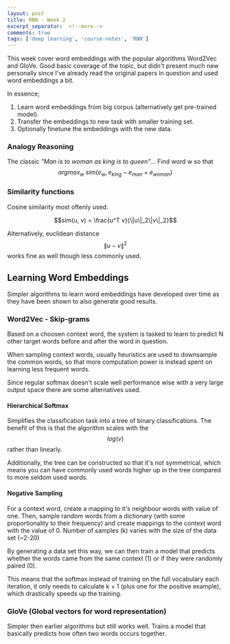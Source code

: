 ```yaml
---
layout: post
title: RNN - Week 2
excerpt_separator:  <!--more-->
comments: true
tags: ['deep learning', 'course-notes', 'RNN']
---
```


This week cover word embeddings with the popular algorithms Word2Vec and GloVe. Good basic coverage of the topic, but didn't present much new personally since I've already read the original papers in question and used word embeddings a bit.

In essence;
1. Learn word embeddings from big corpus (alternatively get pre-trained model).
2. Transfer the embeddings to new task with smaller training set.
3. Optionally finetune the embeddings with the new data.

<!--more-->

### Analogy Reasoning
The classic _"Man is to woman as king is to queen"_... Find word w so that $$argmax_w \ sim(e_w, e_{king} - e_{man} + e_{woman})$$

### Similarity functions
Cosine similarity most oftenly used.

$$sim(u, v) = \frac{u^T v}{\|u\|_2\|v\|_2}$$

Alternatively, euclidean distance $$\|u-v\|^2$$ works fine as well though less commonly used.

## Learning Word Embeddings
Simpler algorithms to learn word embeddings have developed over time as they have been shown to also generate good results.

### Word2Vec - Skip-grams
Based on a choosen context word, the system is tasked to learn to predict N other target words before and after the word in question.

When sampling context words, usually heuristics are used to downsample the common words, so that more computation power is instead spent on learning less frequent words.

Since regular softmax doesn't scale well performance wise with a very large output space there are some alternatives used.

#### Hierarchical Softmax
Simplifies the classification task into a tree of binary classifications. The benefit of this is that the algorithm scales with the $$log(v)$$ rather than linearly.

Additionally, the tree can be constructed so that it's not symmetrical, which means you can have commonly used words higher up in the tree compared to more seldom used words.

#### Negative Sampling
For a context word, create a mapping to it's neighbour words with value of one. Then, sample random words from a dictionary (with some proportionality to their frequency) and create mappings to the context word with the value of 0. Number of samples (k) varies with the size of the data set (~2-20)

By generating a data set this way, we can then train a model that predicts whether the words came from the same context (1) or if they were randomly paired (0).

This means that the softmax instead of training on the full vocabulary each iteration, it only needs to calculate k + 1 (plus one for the positive example), which drastically speeds up the training.

### GloVe (Global vectors for word representation)
Simpler then earlier algorithms but still works well. Trains a model that basically predicts how often two words occurs together.
